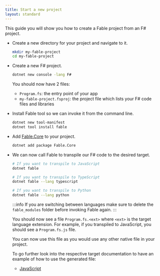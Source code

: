 ```yaml
---
title: Start a new project
layout: standard
---
```


This guide you will show you how to create a Fable project from an F# project.

<ul class="textual-steps">

<li>

Create a new directory for your project and navigate to it.

```bash
mkdir my-fable-project
cd my-fable-project
```

</li>

<li>

Create a new F# project.

```bash
dotnet new console -lang F#
```

You should now have 2 files:

- `Program.fs`: the entry point of your app
- `my-fable-project.fsproj`: the project file which lists your F# code files and libraries

</li>

<li>

Install Fable tool so we can invoke it from the command line.

```bash
dotnet new tool-manifest
dotnet tool install fable
```

</li>

<li>

Add [Fable.Core](https://fable.io/packages/#/package/Fable.Core) to your project.

```bash
dotnet add package Fable.Core
```

</li>


<li>

We can now call Fable to transpile our F# code to the desired target.

```bash
# If you want to transpile to JavaScript
dotnet fable

# If you want to transpile to TypeScript
dotnet fable --lang typescript

# If you want to transpile to Python
dotnet fable --lang python
```
:::info
If you are switching between languages make sure to delete the `fable_modules` folder before invoking Fable again.
:::

You should now see a file `Program.fs.<ext>` where `<ext>` is the target language extension. For example, if you transpiled to JavaScript, you should see a `Program.fs.js` file.

You can now use this file as you would use any other native file in your project.

To go further look into the respective target documentation to have an example of how to use the generated file:

- [JavaScript](/docs/javascript/quickstart.html)

</li>

</ul>
